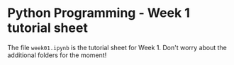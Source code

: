# Python Programming - Week 1 tutorial sheet

The file `week01.ipynb` is the tutorial sheet for Week 1. Don't worry about the additional folders for the moment!
